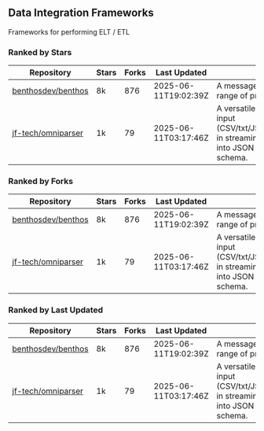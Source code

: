 ## Data Integration Frameworks

Frameworks for performing ELT / ETL

### Ranked by Stars

| Repository | Stars | Forks | Last Updated | Description | 
|------------|-------|-------|--------------|-------------|
| [benthosdev/benthos](https://github.com/benthosdev/benthos) | 8k | 876 | 2025-06-11T19:02:39Z |  A message streaming bridge between a range of protocols. |
| [jf-tech/omniparser](https://github.com/jf-tech/omniparser) | 1k | 79 | 2025-06-11T03:17:46Z |  A versatile ETL library that parses text input (CSV/txt/JSON/XML/EDI/X12/EDIFACT/etc) in streaming fashion and transforms data into JSON output using data-driven schema. |

### Ranked by Forks

| Repository | Stars | Forks | Last Updated | Description | 
|------------|-------|-------|--------------|-------------|
| [benthosdev/benthos](https://github.com/benthosdev/benthos) | 8k | 876 | 2025-06-11T19:02:39Z |  A message streaming bridge between a range of protocols. |
| [jf-tech/omniparser](https://github.com/jf-tech/omniparser) | 1k | 79 | 2025-06-11T03:17:46Z |  A versatile ETL library that parses text input (CSV/txt/JSON/XML/EDI/X12/EDIFACT/etc) in streaming fashion and transforms data into JSON output using data-driven schema. |

### Ranked by Last Updated

| Repository | Stars | Forks | Last Updated | Description | 
|------------|-------|-------|--------------|-------------|
| [benthosdev/benthos](https://github.com/benthosdev/benthos) | 8k | 876 | 2025-06-11T19:02:39Z |  A message streaming bridge between a range of protocols. |
| [jf-tech/omniparser](https://github.com/jf-tech/omniparser) | 1k | 79 | 2025-06-11T03:17:46Z |  A versatile ETL library that parses text input (CSV/txt/JSON/XML/EDI/X12/EDIFACT/etc) in streaming fashion and transforms data into JSON output using data-driven schema. |

